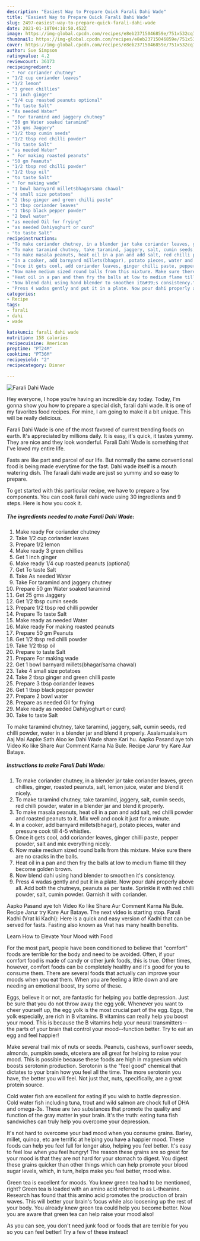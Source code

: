 ```yaml
---
description: "Easiest Way to Prepare Quick Farali Dahi Wade"
title: "Easiest Way to Prepare Quick Farali Dahi Wade"
slug: 2497-easiest-way-to-prepare-quick-farali-dahi-wade
date: 2021-01-18T04:10:50.452Z
image: https://img-global.cpcdn.com/recipes/e8eb23715046859e/751x532cq70/farali-dahi-wade-recipe-main-photo.jpg
thumbnail: https://img-global.cpcdn.com/recipes/e8eb23715046859e/751x532cq70/farali-dahi-wade-recipe-main-photo.jpg
cover: https://img-global.cpcdn.com/recipes/e8eb23715046859e/751x532cq70/farali-dahi-wade-recipe-main-photo.jpg
author: Sue Simpson
ratingvalue: 4.2
reviewcount: 36173
recipeingredient:
- " For coriander chutney"
- "1/2 cup coriander leaves"
- "1/2 lemon"
- "3 green chillies"
- "1 inch ginger"
- "1/4 cup roasted peanuts optional"
- "To taste Salt"
- "As needed Water"
- " For taramind and jaggery chutney"
- "50 gm Water soaked taramind"
- "25 gms Jaggery"
- "1/2 tbsp cumin seeds"
- "1/2 tbsp red chilli powder"
- "To taste Salt"
- "as needed Water"
- " For making roasted peanuts"
- "50 gm Peanuts"
- "1/2 tbsp red chilli powder"
- "1/2 tbsp oil"
- "to taste Salt"
- " For making wade"
- "1 bowl barnyard milletsbhagarsama chawal"
- "4 small size potatoes"
- "2 tbsp ginger and green chilli paste"
- "3 tbsp coriander leaves"
- "1 tbsp black pepper powder"
- "2 bowl water"
- "as needed Oil for frying"
- "as needed Dahiyoghurt or curd"
- "to taste Salt"
recipeinstructions:
- "To make coriander chutney, in a blender jar take coriander leaves, green chillies, ginger, roasted peanuts, salt, lemon juice, water and blend it nicely."
- "To make taramind chutney, take taramind, jaggery, salt, cumin seeds, red chilli powder, water in a blender jar and blend it properly."
- "To make masala peanuts, heat oil in a pan and add salt, red chilli powder and roasted peanuts to it. Mix well and cook it just for a minute."
- "In a cooker, add barnyard millets(bhagar), potato pieces, water and pressure cook till 4-5 whistles."
- "Once it gets cool, add coriander leaves, ginger chilli paste, pepper powder, salt and mix everything nicely."
- "Now make medium sized round balls from this mixture. Make sure there are no cracks in the balls."
- "Heat oil in a pan and then fry the balls at low to medium flame till they become golden brown."
- "Now blend dahi using hand blender to smoothen it&#39;s consistency."
- "Press 4 wadas gently and put it in a plate. Now pour dahi properly above all. Add both the chutneys, peanuts as per taste. Sprinkle it with red chilli powder, salt, cumin powder. Garnish it with coriander."
categories:
- Recipe
tags:
- farali
- dahi
- wade

katakunci: farali dahi wade 
nutrition: 158 calories
recipecuisine: American
preptime: "PT24M"
cooktime: "PT36M"
recipeyield: "2"
recipecategory: Dinner

---
```



![Farali Dahi Wade](https://img-global.cpcdn.com/recipes/e8eb23715046859e/751x532cq70/farali-dahi-wade-recipe-main-photo.jpg)

Hey everyone, I hope you're having an incredible day today. Today, I'm gonna show you how to prepare a special dish, farali dahi wade. It is one of my favorites food recipes. For mine, I am going to make it a bit unique. This will be really delicious.

Farali Dahi Wade is one of the most favored of current trending foods on earth. It's appreciated by millions daily. It is easy, it's quick, it tastes yummy. They are nice and they look wonderful. Farali Dahi Wade is something that I've loved my entire life.

Fasts are like part and parcel of our life. But normally the same conventional food is being made everytime for the fast. Dahi wade itself is a mouth watering dish. The faraali dahi wade are just so yummy and so easy to prepare.


To get started with this particular recipe, we have to prepare a few components. You can cook farali dahi wade using 30 ingredients and 9 steps. Here is how you cook it.

<!--inarticleads1-->

##### The ingredients needed to make Farali Dahi Wade:

1. Make ready  For coriander chutney
1. Take 1/2 cup coriander leaves
1. Prepare 1/2 lemon
1. Make ready 3 green chillies
1. Get 1 inch ginger
1. Make ready 1/4 cup roasted peanuts (optional)
1. Get To taste Salt
1. Take As needed Water
1. Take  For taramind and jaggery chutney
1. Prepare 50 gm Water soaked taramind
1. Get 25 gms Jaggery
1. Get 1/2 tbsp cumin seeds
1. Prepare 1/2 tbsp red chilli powder
1. Prepare To taste Salt
1. Make ready as needed Water
1. Make ready  For making roasted peanuts
1. Prepare 50 gm Peanuts
1. Get 1/2 tbsp red chilli powder
1. Take 1/2 tbsp oil
1. Prepare to taste Salt
1. Prepare  For making wade
1. Get 1 bowl barnyard millets(bhagar/sama chawal)
1. Take 4 small size potatoes
1. Take 2 tbsp ginger and green chilli paste
1. Prepare 3 tbsp coriander leaves
1. Get 1 tbsp black pepper powder
1. Prepare 2 bowl water
1. Prepare as needed Oil for frying
1. Make ready as needed Dahi(yoghurt or curd)
1. Take to taste Salt


To make taramind chutney, take taramind, jaggery, salt, cumin seeds, red chilli powder, water in a blender jar and blend it properly. Asalamualaikum Aaj Mai Aapke Sath Aloo ke Dahi Wade share Kari hu. Aapko Pasand aye toh Video Ko like Share Aur Comment Karna Na Bule. Recipe Jarur try Kare Aur Bataye. 

<!--inarticleads2-->

##### Instructions to make Farali Dahi Wade:

1. To make coriander chutney, in a blender jar take coriander leaves, green chillies, ginger, roasted peanuts, salt, lemon juice, water and blend it nicely.
1. To make taramind chutney, take taramind, jaggery, salt, cumin seeds, red chilli powder, water in a blender jar and blend it properly.
1. To make masala peanuts, heat oil in a pan and add salt, red chilli powder and roasted peanuts to it. Mix well and cook it just for a minute.
1. In a cooker, add barnyard millets(bhagar), potato pieces, water and pressure cook till 4-5 whistles.
1. Once it gets cool, add coriander leaves, ginger chilli paste, pepper powder, salt and mix everything nicely.
1. Now make medium sized round balls from this mixture. Make sure there are no cracks in the balls.
1. Heat oil in a pan and then fry the balls at low to medium flame till they become golden brown.
1. Now blend dahi using hand blender to smoothen it&#39;s consistency.
1. Press 4 wadas gently and put it in a plate. Now pour dahi properly above all. Add both the chutneys, peanuts as per taste. Sprinkle it with red chilli powder, salt, cumin powder. Garnish it with coriander.


Aapko Pasand aye toh Video Ko like Share Aur Comment Karna Na Bule. Recipe Jarur try Kare Aur Bataye. The next video is starting stop. Farali Kadhi (Vrat ki Kadhi): Here is a quick and easy version of Kadhi that can be served for fasts. Fasting also known as Vrat has many health benefits. 

Learn How to Elevate Your Mood with Food


For the most part, people have been conditioned to believe that "comfort" foods are terrible for the body and need to be avoided. Often, if your comfort food is made of candy or other junk foods, this is true. Other times, however, comfort foods can be completely healthy and it's good for you to consume them. There are several foods that actually can improve your moods when you eat them. When you are feeling a little down and are needing an emotional boost, try some of these.

Eggs, believe it or not, are fantastic for helping you battle depression. Just be sure that you do not throw away the egg yolk. Whenever you want to cheer yourself up, the egg yolk is the most crucial part of the egg. Eggs, the yolk especially, are rich in B vitamins. B vitamins can really help you boost your mood. This is because the B vitamins help your neural transmitters--the parts of your brain that control your mood--function better. Try to eat an egg and feel happier!

Make several trail mix of nuts or seeds. Peanuts, cashews, sunflower seeds, almonds, pumpkin seeds, etcetera are all great for helping to raise your mood. This is possible because these foods are high in magnesium which boosts serotonin production. Serotonin is the "feel good" chemical that dictates to your brain how you feel all the time. The more serotonin you have, the better you will feel. Not just that, nuts, specifically, are a great protein source.

Cold water fish are excellent for eating if you wish to battle depression. Cold water fish including tuna, trout and wild salmon are chock full of DHA and omega-3s. These are two substances that promote the quality and function of the gray matter in your brain. It's the truth: eating tuna fish sandwiches can truly help you overcome your depression. 

It's not hard to overcome your bad mood when you consume grains. Barley, millet, quinoa, etc are terrific at helping you have a happier mood. These foods can help you feel full for longer also, helping you feel better. It's easy to feel low when you feel hungry! The reason these grains are so great for your mood is that they are not hard for your stomach to digest. You digest these grains quicker than other things which can help promote your blood sugar levels, which, in turn, helps make you feel better, mood wise.

Green tea is excellent for moods. You knew green tea had to be mentioned, right? Green tea is loaded with an amino acid referred to as L-theanine. Research has found that this amino acid promotes the production of brain waves. This will better your brain's focus while also loosening up the rest of your body. You already knew green tea could help you become better. Now you are aware that green tea can help raise your mood also!

As you can see, you don't need junk food or foods that are terrible for you so you can feel better! Try a few of these instead!

